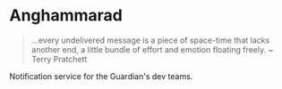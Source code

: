 Anghammarad
===========

> …every undelivered message is a piece of space-time that lacks
> another end, a little bundle of effort and emotion floating freely.
> ~ Terry Pratchett

Notification service for the Guardian's dev teams.
